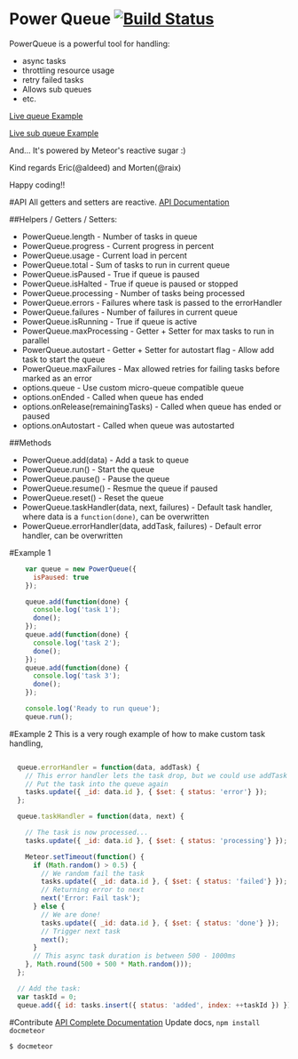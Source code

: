 Power Queue [![Build Status](https://travis-ci.org/CollectionFS/Meteor-powerqueue.png?branch=master)](https://travis-ci.org/CollectionFS/Meteor-powerqueue)
=========

PowerQueue is a powerful tool for handling:
* async tasks
* throttling resource usage
* retry failed tasks
* Allows sub queues
* etc.

[Live queue Example](http://power-queue-test.meteor.com)

[Live sub queue Example](http://power-queue-sub-test.meteor.com)

And... It's powered by Meteor's reactive sugar :)

Kind regards Eric(@aldeed) and Morten(@raix)

Happy coding!!

#API
All getters and setters are reactive.
[API Documentation](api.md)

##Helpers / Getters / Setters:
* PowerQueue.length - Number of tasks in queue
* PowerQueue.progress - Current progress in percent
* PowerQueue.usage - Current load in percent
* PowerQueue.total - Sum of tasks to run in current queue
* PowerQueue.isPaused - True if queue is paused
* PowerQueue.isHalted - True if queue is paused or stopped
* PowerQueue.processing - Number of tasks being processed
* PowerQueue.errors - Failures where task is passed to the errorHandler
* PowerQueue.failures - Number of failures in current queue
* PowerQueue.isRunning - True if queue is active
* PowerQueue.maxProcessing - Getter + Setter for max tasks to run in parallel
* PowerQueue.autostart - Getter + Setter for autostart flag - Allow add task to start the queue
* PowerQueue.maxFailures - Max allowed retries for failing tasks before marked as an error
* options.queue - Use custom micro-queue compatible queue
* options.onEnded - Called when queue has ended
* options.onRelease(remainingTasks) - Called when queue has ended or paused
* options.onAutostart - Called when queue was autostarted

##Methods
* PowerQueue.add(data) - Add a task to queue
* PowerQueue.run() - Start the queue
* PowerQueue.pause() - Pause the queue
* PowerQueue.resume() - Resmue the queue if paused
* PowerQueue.reset() - Reset the queue
* PowerQueue.taskHandler(data, next, failures) - Default task handler, where data is a `function(done)`, can be overwritten
* PowerQueue.errorHandler(data, addTask, failures) - Default error handler, can be overwritten

#Example 1
```js
    var queue = new PowerQueue({
      isPaused: true
    });

    queue.add(function(done) {
      console.log('task 1');
      done();
    });
    queue.add(function(done) {
      console.log('task 2');
      done();
    });
    queue.add(function(done) {
      console.log('task 3');
      done();
    });

    console.log('Ready to run queue');
    queue.run();
```

#Example 2
This is a very rough example of how to make custom task handling,
```js

  queue.errorHandler = function(data, addTask) {
    // This error handler lets the task drop, but we could use addTask to
    // Put the task into the queue again
    tasks.update({ _id: data.id }, { $set: { status: 'error'} });
  };

  queue.taskHandler = function(data, next) {

    // The task is now processed...
    tasks.update({ _id: data.id }, { $set: { status: 'processing'} });

    Meteor.setTimeout(function() {
      if (Math.random() > 0.5) {
        // We random fail the task
        tasks.update({ _id: data.id }, { $set: { status: 'failed'} });
        // Returning error to next
        next('Error: Fail task');
      } else {
        // We are done!
        tasks.update({ _id: data.id }, { $set: { status: 'done'} });
        // Trigger next task
        next();
      }
      // This async task duration is between 500 - 1000ms
    }, Math.round(500 + 500 * Math.random()));
  };

  // Add the task:
  var taskId = 0;
  queue.add({ id: tasks.insert({ status: 'added', index: ++taskId }) });
```

#Contribute
[API Complete Documentation](internal.api.md)
Update docs, `npm install docmeteor`
```bash
$ docmeteor
```